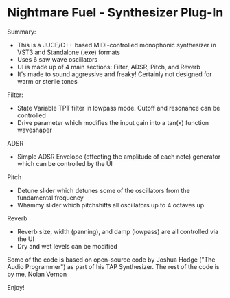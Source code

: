 # Nightmare Fuel - Synthesizer Plug-In

Summary:
- This is a JUCE/C++ based MIDI-controlled monophonic synthesizer in VST3 and Standalone (.exe) formats
- Uses 6 saw wave oscillators
- UI is made up of 4 main sections: Filter, ADSR, Pitch, and Reverb
- It's made to sound aggressive and freaky! Certainly not designed for warm or sterile tones

Filter:
- State Variable TPT filter in lowpass mode. Cutoff and resonance can be controlled
- Drive parameter which modifies the input gain into a tan(x) function waveshaper

ADSR
- Simple ADSR Envelope (effecting the amplitude of each note) generator which can be controlled by the UI

Pitch
- Detune slider which detunes some of the oscillators from the fundamental frequency 
- Whammy slider which pitchshifts all oscillators up to 4 octaves up

Reverb
- Reverb size, width (panning), and damp (lowpass) are all controlled via the UI
- Dry and wet levels can be modified

Some of the code is based on open-source code by Joshua Hodge ("The Audio Programmer") as part of his TAP Synthesizer. The rest of the code is by me, Nolan Vernon

Enjoy!
